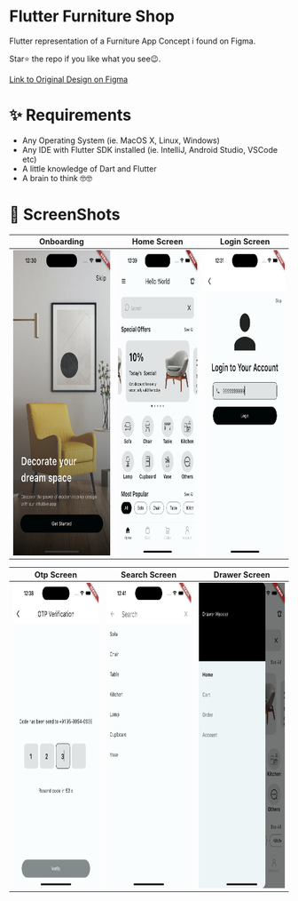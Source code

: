 # Flutter Furniture Shop

Flutter representation of a Furniture App Concept i found on Figma.

Star⭐ the repo if you like what you see😉.

[Link to Original Design on Figma](https://www.figma.com/file/PC6xkXCpCpYvW8wj3xrk64/Funica---Furniture-E-Commerce-App-UI-Kit-(Preview)?type=design&node-id=1528-25132&mode=design)

# ✨ Requirements

- Any Operating System (ie. MacOS X, Linux, Windows)
- Any IDE with Flutter SDK installed (ie. IntelliJ, Android Studio, VSCode etc)
- A little knowledge of Dart and Flutter
- A brain to think 🤓🤓

# 📸 ScreenShots
| Onboarding                                                           | Home Screen                                                           | Login Screen                                                           |
|----------------------------------------------------------------------|-----------------------------------------------------------------------|------------------------------------------------------------------------|
| <img src="assets/screenshots/onboarding.png" height=550 width=2000/> | <img src="assets/screenshots/home_screen.png" height=550 width=2000/> | <img src="assets/screenshots/login_screen.png" height=550 width=2000/> |

| Otp Screen                                                           | Search Screen                                                           | Drawer Screen                                                           |                                                          
|----------------------------------------------------------------------|-------------------------------------------------------------------------|-------------------------------------------------------------------------|
| <img src="assets/screenshots/otp_screen.png" height=550 width=2000/> | <img src="assets/screenshots/search_screen.png" height=550 width=2000/> | <img src="assets/screenshots/drawer_screen.png" height=550 width=2000/> |
